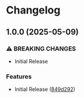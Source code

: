 # Changelog

## 1.0.0 (2025-05-09)


### ⚠ BREAKING CHANGES

* Initial Release

### Features

* Initial Release ([849d292](https://github.com/philips-software/qubekit/commit/849d292fc74e613472b27e85c63faf2911626c37))

